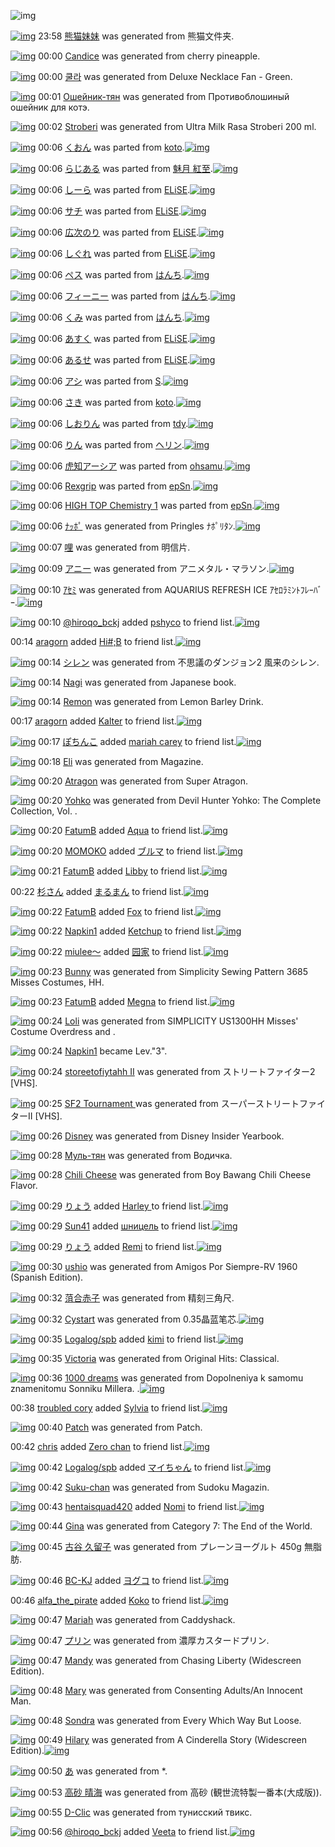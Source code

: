 ![img](http://gdrive-cdn.herokuapp.com/get/0B-nxIpt4DE2TdGhPalFPcFpSY0E/512px-barcode.png)

[![img](http://www.deviantsart.com/1f7rske.png)](http://www.barcodekanojo.com/kanojo/3122417/%E7%86%8A%E7%8C%AB%E5%A6%B9%E5%A6%B9) 23:58 [熊猫妹妹](http://www.barcodekanojo.com/kanojo/3122417/%E7%86%8A%E7%8C%AB%E5%A6%B9%E5%A6%B9) was generated from 熊猫文件夹.

[![img](http://www.deviantsart.com/htufl8.png)](http://www.barcodekanojo.com/kanojo/3122418/Candice) 00:00 [Candice](http://www.barcodekanojo.com/kanojo/3122418/Candice) was generated from cherry pineapple.

[![img](http://www.deviantsart.com/3ti65l0.png)](http://www.barcodekanojo.com/kanojo/3122419/%EC%BF%A8%EB%9D%BC) 00:00 [쿨라](http://www.barcodekanojo.com/kanojo/3122419/%EC%BF%A8%EB%9D%BC) was generated from Deluxe Necklace Fan - Green.

[![img](http://www.deviantsart.com/3iri33u.png)](http://www.barcodekanojo.com/kanojo/3122420/%D0%9E%D1%88%D0%B5%D0%B9%D0%BD%D0%B8%D0%BA-%D1%82%D1%8F%D0%BD) 00:01 [Ошейник-тян](http://www.barcodekanojo.com/kanojo/3122420/%D0%9E%D1%88%D0%B5%D0%B9%D0%BD%D0%B8%D0%BA-%D1%82%D1%8F%D0%BD) was generated from Противоблошиный ошейник для котэ.

[![img](http://www.deviantsart.com/1fq3tub.png)](http://www.barcodekanojo.com/kanojo/3122421/Stroberi) 00:02 [Stroberi](http://www.barcodekanojo.com/kanojo/3122421/Stroberi) was generated from Ultra Milk Rasa Stroberi 200 ml.

[![img](http://www.deviantsart.com/3qugq5p.png)](http://www.barcodekanojo.com/kanojo/3078330/%E3%81%8F%E3%81%8A%E3%82%93) 00:06 [くおん](http://www.barcodekanojo.com/kanojo/3078330/%E3%81%8F%E3%81%8A%E3%82%93) was parted from [koto](http://www.barcodekanojo.com/kanojo/3078330/%E3%81%8F%E3%81%8A%E3%82%93).[![img](http://www.deviantsart.com/33afvm9.jpeg)](http://www.barcodekanojo.com/user/271022/koto) 

[![img](http://www.deviantsart.com/1t81n7d.png)](http://www.barcodekanojo.com/kanojo/3062141/%E3%82%89%E3%81%98%E3%81%82%E3%82%8B) 00:06 [らじある](http://www.barcodekanojo.com/kanojo/3062141/%E3%82%89%E3%81%98%E3%81%82%E3%82%8B) was parted from [魅月 紅至](http://www.barcodekanojo.com/kanojo/3062141/%E3%82%89%E3%81%98%E3%81%82%E3%82%8B).[![img](http://www.deviantsart.com/2euvv9v.jpeg)](http://www.barcodekanojo.com/user/918/%E9%AD%85%E6%9C%88%20%E7%B4%85%E8%87%B3) 

[![img](http://www.deviantsart.com/2rgstr8.png)](http://www.barcodekanojo.com/kanojo/2813719/%E3%81%97%E3%83%BC%E3%82%89) 00:06 [しーら](http://www.barcodekanojo.com/kanojo/2813719/%E3%81%97%E3%83%BC%E3%82%89) was parted from [ELiSE](http://www.barcodekanojo.com/kanojo/2813719/%E3%81%97%E3%83%BC%E3%82%89).[![img](http://www.deviantsart.com/i4s973.jpeg)](http://www.barcodekanojo.com/user/7066/ELiSE) 

[![img](http://www.deviantsart.com/1agjp8r.png)](http://www.barcodekanojo.com/kanojo/2545866/%E3%82%B5%E3%83%81) 00:06 [サチ](http://www.barcodekanojo.com/kanojo/2545866/%E3%82%B5%E3%83%81) was parted from [ELiSE](http://www.barcodekanojo.com/kanojo/2545866/%E3%82%B5%E3%83%81).[![img](http://www.deviantsart.com/i4s973.jpeg)](http://www.barcodekanojo.com/user/7066/ELiSE) 

[![img](http://www.deviantsart.com/15qri37.png)](http://www.barcodekanojo.com/kanojo/1384545/%E5%BA%83%E6%AC%A1%E3%81%AE%E3%82%8A) 00:06 [広次のり](http://www.barcodekanojo.com/kanojo/1384545/%E5%BA%83%E6%AC%A1%E3%81%AE%E3%82%8A) was parted from [ELiSE](http://www.barcodekanojo.com/kanojo/1384545/%E5%BA%83%E6%AC%A1%E3%81%AE%E3%82%8A).[![img](http://www.deviantsart.com/i4s973.jpeg)](http://www.barcodekanojo.com/user/7066/ELiSE) 

[![img](http://www.deviantsart.com/uurhlo.png)](http://www.barcodekanojo.com/kanojo/2943848/%E3%81%97%E3%81%90%E3%82%8C) 00:06 [しぐれ](http://www.barcodekanojo.com/kanojo/2943848/%E3%81%97%E3%81%90%E3%82%8C) was parted from [ELiSE](http://www.barcodekanojo.com/kanojo/2943848/%E3%81%97%E3%81%90%E3%82%8C).[![img](http://www.deviantsart.com/i4s973.jpeg)](http://www.barcodekanojo.com/user/7066/ELiSE) 

[![img](http://www.deviantsart.com/35o6p4o.png)](http://www.barcodekanojo.com/kanojo/3041078/%E3%83%9A%E3%82%B9) 00:06 [ペス](http://www.barcodekanojo.com/kanojo/3041078/%E3%83%9A%E3%82%B9) was parted from [はんち](http://www.barcodekanojo.com/kanojo/3041078/%E3%83%9A%E3%82%B9).[![img](http://www.deviantsart.com/2036ggf.jpeg)](http://www.barcodekanojo.com/user/18359/%E3%81%AF%E3%82%93%E3%81%A1) 

[![img](http://www.deviantsart.com/3vg6n07.png)](http://www.barcodekanojo.com/kanojo/3041073/%E3%83%95%E3%82%A3%E3%83%BC%E3%83%8B%E3%83%BC) 00:06 [フィーニー](http://www.barcodekanojo.com/kanojo/3041073/%E3%83%95%E3%82%A3%E3%83%BC%E3%83%8B%E3%83%BC) was parted from [はんち](http://www.barcodekanojo.com/kanojo/3041073/%E3%83%95%E3%82%A3%E3%83%BC%E3%83%8B%E3%83%BC).[![img](http://www.deviantsart.com/2036ggf.jpeg)](http://www.barcodekanojo.com/user/18359/%E3%81%AF%E3%82%93%E3%81%A1) 

[![img](http://www.deviantsart.com/14cabt3.png)](http://www.barcodekanojo.com/kanojo/3038864/%E3%81%8F%E3%81%BF) 00:06 [くみ](http://www.barcodekanojo.com/kanojo/3038864/%E3%81%8F%E3%81%BF) was parted from [はんち](http://www.barcodekanojo.com/kanojo/3038864/%E3%81%8F%E3%81%BF).[![img](http://www.deviantsart.com/2036ggf.jpeg)](http://www.barcodekanojo.com/user/18359/%E3%81%AF%E3%82%93%E3%81%A1) 

[![img](http://www.deviantsart.com/cgqer5.png)](http://www.barcodekanojo.com/kanojo/1385476/%E3%81%82%E3%81%99%E3%81%8F) 00:06 [あすく](http://www.barcodekanojo.com/kanojo/1385476/%E3%81%82%E3%81%99%E3%81%8F) was parted from [ELiSE](http://www.barcodekanojo.com/kanojo/1385476/%E3%81%82%E3%81%99%E3%81%8F).[![img](http://www.deviantsart.com/i4s973.jpeg)](http://www.barcodekanojo.com/user/7066/ELiSE) 

[![img](http://www.deviantsart.com/14cs2e.png)](http://www.barcodekanojo.com/kanojo/200646/%E3%81%82%E3%82%8B%E3%81%9B) 00:06 [あるせ](http://www.barcodekanojo.com/kanojo/200646/%E3%81%82%E3%82%8B%E3%81%9B) was parted from [ELiSE](http://www.barcodekanojo.com/kanojo/200646/%E3%81%82%E3%82%8B%E3%81%9B).[![img](http://www.deviantsart.com/i4s973.jpeg)](http://www.barcodekanojo.com/user/7066/ELiSE) 

[![img](http://www.deviantsart.com/hd5n90.png)](http://www.barcodekanojo.com/kanojo/3092410/%E3%82%A2%E3%82%B7) 00:06 [アシ](http://www.barcodekanojo.com/kanojo/3092410/%E3%82%A2%E3%82%B7) was parted from [S](http://www.barcodekanojo.com/kanojo/3092410/%E3%82%A2%E3%82%B7).[![img](http://www.deviantsart.com/23q3t7f.png)](http://www.barcodekanojo.com/user/208969/S) 

[![img](http://www.deviantsart.com/2akd27u.png)](http://www.barcodekanojo.com/kanojo/3078333/%E3%81%95%E3%81%8D) 00:06 [さき](http://www.barcodekanojo.com/kanojo/3078333/%E3%81%95%E3%81%8D) was parted from [koto](http://www.barcodekanojo.com/kanojo/3078333/%E3%81%95%E3%81%8D).[![img](http://www.deviantsart.com/33afvm9.jpeg)](http://www.barcodekanojo.com/user/271022/koto) 

[![img](http://www.deviantsart.com/39sop0i.png)](http://www.barcodekanojo.com/kanojo/3023188/%E3%81%97%E3%81%8A%E3%82%8A%E3%82%93) 00:06 [しおりん](http://www.barcodekanojo.com/kanojo/3023188/%E3%81%97%E3%81%8A%E3%82%8A%E3%82%93) was parted from [tdy](http://www.barcodekanojo.com/kanojo/3023188/%E3%81%97%E3%81%8A%E3%82%8A%E3%82%93).[![img](http://www.deviantsart.com/2imajmn.jpeg)](http://www.barcodekanojo.com/user/209361/tdy) 

[![img](http://www.deviantsart.com/33u4rbb.png)](http://www.barcodekanojo.com/kanojo/3068429/%E3%82%8A%E3%82%93) 00:06 [りん](http://www.barcodekanojo.com/kanojo/3068429/%E3%82%8A%E3%82%93) was parted from [ヘリン](http://www.barcodekanojo.com/kanojo/3068429/%E3%82%8A%E3%82%93).[![img](http://www.deviantsart.com/dup0mf.jpeg)](http://www.barcodekanojo.com/user/227867/%E3%83%98%E3%83%AA%E3%83%B3) 

[![img](http://www.deviantsart.com/2fqmija.png)](http://www.barcodekanojo.com/kanojo/564162/%E8%99%8E%E7%9F%A5%E3%82%A2%E3%83%BC%E3%82%B7%E3%82%A2) 00:06 [虎知アーシア](http://www.barcodekanojo.com/kanojo/564162/%E8%99%8E%E7%9F%A5%E3%82%A2%E3%83%BC%E3%82%B7%E3%82%A2) was parted from [ohsamu](http://www.barcodekanojo.com/kanojo/564162/%E8%99%8E%E7%9F%A5%E3%82%A2%E3%83%BC%E3%82%B7%E3%82%A2).[![img](http://www.deviantsart.com/1s5ghuf.jpeg)](http://www.barcodekanojo.com/user/202890/ohsamu) 

[![img](http://www.deviantsart.com/3ukulg3.png)](http://www.barcodekanojo.com/kanojo/3010047/Rexgrip) 00:06 [Rexgrip](http://www.barcodekanojo.com/kanojo/3010047/Rexgrip) was parted from [epSn](http://www.barcodekanojo.com/kanojo/3010047/Rexgrip).[![img](http://www.deviantsart.com/8uavvb.jpeg)](http://www.barcodekanojo.com/user/20375/epSn) 

[![img](http://www.deviantsart.com/38p3vcs.png)](http://www.barcodekanojo.com/kanojo/2959532/HIGH%20TOP%20Chemistry%201) 00:06 [HIGH TOP Chemistry 1](http://www.barcodekanojo.com/kanojo/2959532/HIGH%20TOP%20Chemistry%201) was parted from [epSn](http://www.barcodekanojo.com/kanojo/2959532/HIGH%20TOP%20Chemistry%201).[![img](http://www.deviantsart.com/8uavvb.jpeg)](http://www.barcodekanojo.com/user/20375/epSn) 

[![img](http://www.deviantsart.com/s1ronu.png)](http://www.barcodekanojo.com/kanojo/3122422/%EF%BE%85%EF%BD%AF%EF%BE%8E%EF%BE%9F) 00:06 [ﾅｯﾎﾟ](http://www.barcodekanojo.com/kanojo/3122422/%EF%BE%85%EF%BD%AF%EF%BE%8E%EF%BE%9F) was generated from Pringles ﾅﾎﾟﾘﾀﾝ.[![img](http://www.deviantsart.com/oe1nod.jpeg)](http://www.barcodekanojo.com/product_images/barcode/5891509/1410534358/Pringles%20%EF%BE%85%EF%BE%8E%EF%BE%9F%EF%BE%98%EF%BE%80%EF%BE%9D.jpg) 

[![img](http://www.deviantsart.com/9fd4in.png)](http://www.barcodekanojo.com/kanojo/3122423/%E5%93%A9) 00:07 [哩](http://www.barcodekanojo.com/kanojo/3122423/%E5%93%A9) was generated from 明信片.

[![img](http://www.deviantsart.com/1fdkp3j.png)](http://www.barcodekanojo.com/kanojo/3122424/%E3%82%A2%E3%83%8B%E3%83%BC) 00:09 [アニー](http://www.barcodekanojo.com/kanojo/3122424/%E3%82%A2%E3%83%8B%E3%83%BC) was generated from アニメタル・マラソン.[![img](http://www.deviantsart.com/10r2lol.jpeg)](http://www.barcodekanojo.com/product_images/barcode/2563163/1306684135/50x50x,PE3,P82,PA2,PE3,P83,P8B,PE3,P83,PA1,PE3,P82,PBF,PE3,P83,PAB,PE3,P83,PBB,PE3,P83,P9E,PE3,P83,PA9,PE3,P82,PBD,PE3,P83,PB3,P20,P2F,P20,PE3,P82,PA2,PE3,P83,P8B,PE3,P83,PA1,PE3,P82,PBF,PE3,P83,PAB.jpg,qw=88,ah=88.pagespeed.ic.l1MpTrWmHX.jpg) 

[![img](http://www.deviantsart.com/3flennq.png)](http://www.barcodekanojo.com/kanojo/3122425/%EF%BD%B1%EF%BD%BE%EF%BE%90) 00:10 [ｱｾﾐ](http://www.barcodekanojo.com/kanojo/3122425/%EF%BD%B1%EF%BD%BE%EF%BE%90) was generated from AQUARIUS REFRESH ICE ｱｾﾛﾗﾐﾝﾄﾌﾚｰﾊﾞｰ.[![img](http://www.deviantsart.com/3l2r8mo.jpeg)](http://www.barcodekanojo.com/product_images/barcode/5891512/1410534591/50x50xAQUARIUS,P20REFRESH,P20ICE,P20,PEF,PBD,PB1,PEF,PBD,PBE,PEF,PBE,P9B,PEF,PBE,P97,PEF,PBE,P90,PEF,PBE,P9D,PEF,PBE,P84,PEF,PBE,P8C,PEF,PBE,P9A,PEF,PBD,PB0,PEF,PBE,P8A,PEF,PBE,P9E,PEF,PBD,PB0.jpg,qw=88,ah=88.pagespeed.ic.NPRTySnG0q.jpg) 

[![img](http://www.deviantsart.com/2eas36j.jpeg)](http://www.barcodekanojo.com/user/14376/%40hiroqo_bckj) 00:10 [@hiroqo_bckj](http://www.barcodekanojo.com/user/14376/%40hiroqo_bckj) added [pshyco](http://www.barcodekanojo.com/kanojo/3000039/pshyco) to friend list.[![img](http://www.deviantsart.com/1kbnt0u.png)](http://www.barcodekanojo.com/kanojo/3000039/pshyco) 

00:14 [aragorn](http://www.barcodekanojo.com/user/486314/aragorn) added [Hi#;B](http://www.barcodekanojo.com/kanojo/2664745/Hi%23%3BB) to friend list.[![img](http://www.deviantsart.com/10ovc96.png)](http://www.barcodekanojo.com/kanojo/2664745/Hi%23%3BB) 

[![img](http://www.deviantsart.com/2h7pn04.png)](http://www.barcodekanojo.com/kanojo/3122426/%E3%82%B7%E3%83%AC%E3%83%B3) 00:14 [シレン](http://www.barcodekanojo.com/kanojo/3122426/%E3%82%B7%E3%83%AC%E3%83%B3) was generated from 不思議のダンジョン2 風来のシレン.

[![img](http://www.deviantsart.com/5n3ne0.png)](http://www.barcodekanojo.com/kanojo/3122427/Nagi) 00:14 [Nagi](http://www.barcodekanojo.com/kanojo/3122427/Nagi) was generated from Japanese book.

[![img](http://www.deviantsart.com/3k014oq.png)](http://www.barcodekanojo.com/kanojo/3122428/Remon) 00:14 [Remon](http://www.barcodekanojo.com/kanojo/3122428/Remon) was generated from Lemon Barley Drink.

00:17 [aragorn](http://www.barcodekanojo.com/user/486314/aragorn) added [Kalter](http://www.barcodekanojo.com/kanojo/2856969/Kalter) to friend list.[![img](http://www.deviantsart.com/3rtvv3.png)](http://www.barcodekanojo.com/kanojo/2856969/Kalter) 

[![img](http://www.deviantsart.com/2e02gom.jpeg)](http://www.barcodekanojo.com/user/426284/%E3%81%BD%E3%81%A1%E3%82%93%E3%81%93) 00:17 [ぽちんこ](http://www.barcodekanojo.com/user/426284/%E3%81%BD%E3%81%A1%E3%82%93%E3%81%93) added [mariah carey](http://www.barcodekanojo.com/kanojo/74872/mariah%20carey) to friend list.[![img](http://www.deviantsart.com/39e09g7.png)](http://www.barcodekanojo.com/kanojo/74872/mariah%20carey) 

[![img](http://www.deviantsart.com/3q5n3hu.png)](http://www.barcodekanojo.com/kanojo/3122429/Eli) 00:18 [Eli](http://www.barcodekanojo.com/kanojo/3122429/Eli) was generated from Magazine.

[![img](http://www.deviantsart.com/33g7asu.png)](http://www.barcodekanojo.com/kanojo/3122430/Atragon) 00:20 [Atragon](http://www.barcodekanojo.com/kanojo/3122430/Atragon) was generated from Super Atragon.

[![img](http://www.deviantsart.com/3ojo6vc.png)](http://www.barcodekanojo.com/kanojo/3122431/Yohko) 00:20 [Yohko](http://www.barcodekanojo.com/kanojo/3122431/Yohko) was generated from Devil Hunter Yohko: The Complete Collection, Vol. .

[![img](http://www.deviantsart.com/19rfoej.jpeg)](http://www.barcodekanojo.com/user/484447/FatumB) 00:20 [FatumB](http://www.barcodekanojo.com/user/484447/FatumB) added [Aqua](http://www.barcodekanojo.com/kanojo/2553109/Aqua) to friend list.[![img](http://www.deviantsart.com/1f57pot.png)](http://www.barcodekanojo.com/kanojo/2553109/Aqua) 

[![img](http://www.deviantsart.com/117ca48.jpeg)](http://www.barcodekanojo.com/user/294413/MOMOKO) 00:20 [MOMOKO](http://www.barcodekanojo.com/user/294413/MOMOKO) added [ブルマ](http://www.barcodekanojo.com/kanojo/48648/%E3%83%96%E3%83%AB%E3%83%9E) to friend list.[![img](http://www.deviantsart.com/3fub3g1.png)](http://www.barcodekanojo.com/kanojo/48648/%E3%83%96%E3%83%AB%E3%83%9E) 

[![img](http://www.deviantsart.com/19rfoej.jpeg)](http://www.barcodekanojo.com/user/484447/FatumB) 00:21 [FatumB](http://www.barcodekanojo.com/user/484447/FatumB) added [Libby](http://www.barcodekanojo.com/kanojo/2850877/Libby) to friend list.[![img](http://www.deviantsart.com/mhogcd.png)](http://www.barcodekanojo.com/kanojo/2850877/Libby) 

00:22 [杉さん](http://www.barcodekanojo.com/user/486252/%E6%9D%89%E3%81%95%E3%82%93) added [まるまん](http://www.barcodekanojo.com/kanojo/13080/%E3%81%BE%E3%82%8B%E3%81%BE%E3%82%93) to friend list.[![img](http://www.deviantsart.com/25nrmnj.png)](http://www.barcodekanojo.com/kanojo/13080/%E3%81%BE%E3%82%8B%E3%81%BE%E3%82%93) 

[![img](http://www.deviantsart.com/19rfoej.jpeg)](http://www.barcodekanojo.com/user/484447/FatumB) 00:22 [FatumB](http://www.barcodekanojo.com/user/484447/FatumB) added [Fox](http://www.barcodekanojo.com/kanojo/2387401/Fox) to friend list.[![img](http://www.deviantsart.com/3q83884.png)](http://www.barcodekanojo.com/kanojo/2387401/Fox) 

[![img](http://www.deviantsart.com/32ao1h4.jpeg)](http://www.barcodekanojo.com/user/484516/Napkin1) 00:22 [Napkin1](http://www.barcodekanojo.com/user/484516/Napkin1) added [Ketchup](http://www.barcodekanojo.com/kanojo/2501865/Ketchup) to friend list.[![img](http://www.deviantsart.com/23741d.png)](http://www.barcodekanojo.com/kanojo/2501865/Ketchup) 

[![img](http://www.deviantsart.com/ln8ea8.jpeg)](http://www.barcodekanojo.com/user/486316/miulee%EF%BD%9E) 00:22 [miulee～](http://www.barcodekanojo.com/user/486316/miulee%EF%BD%9E) added [园家](http://www.barcodekanojo.com/kanojo/1267839/%E5%9B%AD%E5%AE%B6) to friend list.[![img](http://www.deviantsart.com/jfsspr.png)](http://www.barcodekanojo.com/kanojo/1267839/%E5%9B%AD%E5%AE%B6) 

[![img](http://www.deviantsart.com/2f5fav1.png)](http://www.barcodekanojo.com/kanojo/3122432/Bunny) 00:23 [Bunny](http://www.barcodekanojo.com/kanojo/3122432/Bunny) was generated from Simplicity Sewing Pattern 3685 Misses Costumes, HH.

[![img](http://www.deviantsart.com/19rfoej.jpeg)](http://www.barcodekanojo.com/user/484447/FatumB) 00:23 [FatumB](http://www.barcodekanojo.com/user/484447/FatumB) added [Megna](http://www.barcodekanojo.com/kanojo/3048654/Megna) to friend list.[![img](http://www.deviantsart.com/qranj1.png)](http://www.barcodekanojo.com/kanojo/3048654/Megna) 

[![img](http://www.deviantsart.com/3h9o7ps.png)](http://www.barcodekanojo.com/kanojo/3122433/Loli) 00:24 [Loli](http://www.barcodekanojo.com/kanojo/3122433/Loli) was generated from SIMPLICITY US1300HH Misses' Costume Overdress and .

[![img](http://www.deviantsart.com/32ao1h4.jpeg)](http://www.barcodekanojo.com/user/484516/Napkin1) 00:24 [Napkin1](http://www.barcodekanojo.com/user/484516/Napkin1) became Lev."3".

[![img](http://www.deviantsart.com/10r0tcv.png)](http://www.barcodekanojo.com/kanojo/3122434/storeetofiytahh%20II) 00:24 [storeetofiytahh II](http://www.barcodekanojo.com/kanojo/3122434/storeetofiytahh%20II) was generated from ストリートファイター2 [VHS].

[![img](http://www.deviantsart.com/ht495q.png)](http://www.barcodekanojo.com/kanojo/3122435/SF2%20Tournament%20) 00:25 [SF2 Tournament ](http://www.barcodekanojo.com/kanojo/3122435/SF2%20Tournament%20) was generated from スーパーストリートファイターII [VHS].

[![img](http://www.deviantsart.com/2f0s048.png)](http://www.barcodekanojo.com/kanojo/3122436/Disney) 00:26 [Disney](http://www.barcodekanojo.com/kanojo/3122436/Disney) was generated from Disney Insider Yearbook.

[![img](http://www.deviantsart.com/1jjta70.png)](http://www.barcodekanojo.com/kanojo/3122437/%D0%9C%D1%83%D0%BB%D1%8C-%D1%82%D1%8F%D0%BD) 00:28 [Муль-тян](http://www.barcodekanojo.com/kanojo/3122437/%D0%9C%D1%83%D0%BB%D1%8C-%D1%82%D1%8F%D0%BD) was generated from Водичка.

[![img](http://www.deviantsart.com/3a6bvbq.png)](http://www.barcodekanojo.com/kanojo/3122438/Chili%20Cheese) 00:28 [Chili Cheese](http://www.barcodekanojo.com/kanojo/3122438/Chili%20Cheese) was generated from Boy Bawang Chili Cheese Flavor.

[![img](http://www.deviantsart.com/3uepgng.jpeg)](http://www.barcodekanojo.com/user/440386/%E3%82%8A%E3%82%87%E3%81%86) 00:29 [りょう](http://www.barcodekanojo.com/user/440386/%E3%82%8A%E3%82%87%E3%81%86) added [Harley ](http://www.barcodekanojo.com/kanojo/2667517/Harley%20) to friend list.[![img](http://www.deviantsart.com/17buhqm.png)](http://www.barcodekanojo.com/kanojo/2667517/Harley%20) 

[![img](http://www.deviantsart.com/15ukgbb.jpeg)](http://www.barcodekanojo.com/user/411826/Sun41) 00:29 [Sun41](http://www.barcodekanojo.com/user/411826/Sun41) added [шницель](http://www.barcodekanojo.com/kanojo/2717008/%D1%88%D0%BD%D0%B8%D1%86%D0%B5%D0%BB%D1%8C) to friend list.[![img](http://www.deviantsart.com/70g324.png)](http://www.barcodekanojo.com/kanojo/2717008/%D1%88%D0%BD%D0%B8%D1%86%D0%B5%D0%BB%D1%8C) 

[![img](http://www.deviantsart.com/3uepgng.jpeg)](http://www.barcodekanojo.com/user/440386/%E3%82%8A%E3%82%87%E3%81%86) 00:29 [りょう](http://www.barcodekanojo.com/user/440386/%E3%82%8A%E3%82%87%E3%81%86) added [Remi](http://www.barcodekanojo.com/kanojo/2778059/Remi) to friend list.[![img](http://www.deviantsart.com/2bhl38e.png)](http://www.barcodekanojo.com/kanojo/2778059/Remi) 

[![img](http://www.deviantsart.com/ijn8cu.png)](http://www.barcodekanojo.com/kanojo/3122439/ushio) 00:30 [ushio](http://www.barcodekanojo.com/kanojo/3122439/ushio) was generated from Amigos Por Siempre-RV 1960 (Spanish Edition).

[![img](http://www.deviantsart.com/751blt.png)](http://www.barcodekanojo.com/kanojo/3122440/%E8%8F%B9%E5%90%88%E8%B5%A4%E5%AD%90) 00:32 [菹合赤子](http://www.barcodekanojo.com/kanojo/3122440/%E8%8F%B9%E5%90%88%E8%B5%A4%E5%AD%90) was generated from 精刻三角尺.

[![img](http://www.deviantsart.com/1gr156s.png)](http://www.barcodekanojo.com/kanojo/3122441/Cystart) 00:32 [Cystart](http://www.barcodekanojo.com/kanojo/3122441/Cystart) was generated from 0.35晶蓝笔芯.[![img](http://www.deviantsart.com/381f9ar.jpeg)](http://www.barcodekanojo.com/product_images/barcode/4596551/1365946321/%E7%AC%94%E8%8A%AF.jpg) 

[![img](http://www.deviantsart.com/1jtmrbp.jpeg)](http://www.barcodekanojo.com/user/437549/Logalog%2Fspb) 00:35 [Logalog/spb](http://www.barcodekanojo.com/user/437549/Logalog%2Fspb) added [kimi](http://www.barcodekanojo.com/kanojo/2515339/kimi) to friend list.[![img](http://www.deviantsart.com/3i4heru.png)](http://www.barcodekanojo.com/kanojo/2515339/kimi) 

[![img](http://www.deviantsart.com/pda8ta.png)](http://www.barcodekanojo.com/kanojo/3122442/Victoria) 00:35 [Victoria](http://www.barcodekanojo.com/kanojo/3122442/Victoria) was generated from Original Hits: Classical.

[![img](http://www.deviantsart.com/1fl3e85.png)](http://www.barcodekanojo.com/kanojo/3122443/1000%20dreams) 00:36 [1000 dreams](http://www.barcodekanojo.com/kanojo/3122443/1000%20dreams) was generated from Dopolneniya k samomu znamenitomu Sonniku Millera. .[![img](http://www.deviantsart.com/3il07gf.jpeg)](http://www.barcodekanojo.com/product_images/barcode/5891546/1410536139/50x50xDopolneniya,P20k,P20samomu,P20znamenitomu,P20Sonniku,P20Millera.,P20.jpg,qw=88,ah=88.pagespeed.ic.gCBSZfCNfg.jpg) 

00:38 [troubled cory](http://www.barcodekanojo.com/user/431166/troubled%20cory) added [Sylvia](http://www.barcodekanojo.com/kanojo/2676714/Sylvia) to friend list.[![img](http://www.deviantsart.com/16kqq6q.png)](http://www.barcodekanojo.com/kanojo/2676714/Sylvia) 

[![img](http://www.deviantsart.com/7971ri.png)](http://www.barcodekanojo.com/kanojo/3122444/Patch) 00:40 [Patch](http://www.barcodekanojo.com/kanojo/3122444/Patch) was generated from Patch.

00:42 [chris](http://www.barcodekanojo.com/user/407235/chris) added [Zero chan](http://www.barcodekanojo.com/kanojo/3037661/Zero%20chan) to friend list.[![img](http://www.deviantsart.com/3c1n1cu.png)](http://www.barcodekanojo.com/kanojo/3037661/Zero%20chan) 

[![img](http://www.deviantsart.com/1jtmrbp.jpeg)](http://www.barcodekanojo.com/user/437549/Logalog%2Fspb) 00:42 [Logalog/spb](http://www.barcodekanojo.com/user/437549/Logalog%2Fspb) added [マイちゃん](http://www.barcodekanojo.com/kanojo/240706/%E3%83%9E%E3%82%A4%E3%81%A1%E3%82%83%E3%82%93) to friend list.[![img](http://www.deviantsart.com/2g9qog3.png)](http://www.barcodekanojo.com/kanojo/240706/%E3%83%9E%E3%82%A4%E3%81%A1%E3%82%83%E3%82%93) 

[![img](http://www.deviantsart.com/12i4o0o.png)](http://www.barcodekanojo.com/kanojo/3122445/Suku-chan) 00:42 [Suku-chan](http://www.barcodekanojo.com/kanojo/3122445/Suku-chan) was generated from Sudoku Magazin.

[![img](http://www.deviantsart.com/1f46kn1.jpeg)](http://www.barcodekanojo.com/user/485984/hentaisquad420) 00:43 [hentaisquad420](http://www.barcodekanojo.com/user/485984/hentaisquad420) added [Nomi](http://www.barcodekanojo.com/kanojo/2595142/Nomi) to friend list.[![img](http://www.deviantsart.com/2ks2f9e.png)](http://www.barcodekanojo.com/kanojo/2595142/Nomi) 

[![img](http://www.deviantsart.com/21lspah.png)](http://www.barcodekanojo.com/kanojo/3122446/Gina) 00:44 [Gina](http://www.barcodekanojo.com/kanojo/3122446/Gina) was generated from Category 7: The End of the World.

[![img](http://www.deviantsart.com/1g69u0a.png)](http://www.barcodekanojo.com/kanojo/3122447/%E5%8F%A4%E8%B0%B7%20%E4%B9%85%E7%95%99%E5%AD%90) 00:45 [古谷 久留子](http://www.barcodekanojo.com/kanojo/3122447/%E5%8F%A4%E8%B0%B7%20%E4%B9%85%E7%95%99%E5%AD%90) was generated from プレーンヨーグルト 450g 無脂肪.

[![img](http://www.deviantsart.com/2ip4car.jpeg)](http://www.barcodekanojo.com/user/276669/BC-KJ) 00:46 [BC-KJ](http://www.barcodekanojo.com/user/276669/BC-KJ) added [ヨグコ](http://www.barcodekanojo.com/kanojo/267929/%E3%83%A8%E3%82%B0%E3%82%B3) to friend list.[![img](http://www.deviantsart.com/36m4qfv.png)](http://www.barcodekanojo.com/kanojo/267929/%E3%83%A8%E3%82%B0%E3%82%B3) 

00:46 [alfa_the_pirate](http://www.barcodekanojo.com/user/486317/alfa_the_pirate) added [Koko](http://www.barcodekanojo.com/kanojo/2622378/Koko) to friend list.[![img](http://www.deviantsart.com/25h8eun.png)](http://www.barcodekanojo.com/kanojo/2622378/Koko) 

[![img](http://www.deviantsart.com/3okeo3g.png)](http://www.barcodekanojo.com/kanojo/3122448/Mariah) 00:47 [Mariah](http://www.barcodekanojo.com/kanojo/3122448/Mariah) was generated from Caddyshack.

[![img](http://www.deviantsart.com/2fuf352.png)](http://www.barcodekanojo.com/kanojo/3122449/%E3%83%97%E3%83%AA%E3%83%B3) 00:47 [プリン](http://www.barcodekanojo.com/kanojo/3122449/%E3%83%97%E3%83%AA%E3%83%B3) was generated from 濃厚カスタードプリン.

[![img](http://www.deviantsart.com/blco53.png)](http://www.barcodekanojo.com/kanojo/3122450/Mandy) 00:47 [Mandy](http://www.barcodekanojo.com/kanojo/3122450/Mandy) was generated from Chasing Liberty (Widescreen Edition).

[![img](http://www.deviantsart.com/2b11kf.png)](http://www.barcodekanojo.com/kanojo/3122451/Mary) 00:48 [Mary](http://www.barcodekanojo.com/kanojo/3122451/Mary) was generated from Consenting Adults/An Innocent Man.

[![img](http://www.deviantsart.com/qnqusp.png)](http://www.barcodekanojo.com/kanojo/3122452/Sondra) 00:48 [Sondra](http://www.barcodekanojo.com/kanojo/3122452/Sondra) was generated from Every Which Way But Loose.

[![img](http://www.deviantsart.com/290eiuu.png)](http://www.barcodekanojo.com/kanojo/3122453/Hilary) 00:49 [Hilary](http://www.barcodekanojo.com/kanojo/3122453/Hilary) was generated from A Cinderella Story (Widescreen Edition).[![img](http://www.deviantsart.com/32su51.jpeg)](http://www.barcodekanojo.com/product_images/barcode/2373838/1304392767/50x50xA,P20Cinderella,P20Story,P20,P28Widescreen,P20Edition,P29.jpg,qw=88,ah=88.pagespeed.ic.y2Vt0JQIv-.jpg) 

[![img](http://www.deviantsart.com/gd2iu8.png)](http://www.barcodekanojo.com/kanojo/3122454/%E3%81%82) 00:50 [あ](http://www.barcodekanojo.com/kanojo/3122454/%E3%81%82) was generated from *.

[![img](http://www.deviantsart.com/1paev1d.png)](http://www.barcodekanojo.com/kanojo/3122455/%E9%AB%98%E7%A0%82%20%20%E6%99%B4%E6%B5%B7) 00:53 [高砂  晴海](http://www.barcodekanojo.com/kanojo/3122455/%E9%AB%98%E7%A0%82%20%20%E6%99%B4%E6%B5%B7) was generated from 高砂 (観世流特製一番本(大成版)).

[![img](http://www.deviantsart.com/3o72qsb.png)](http://www.barcodekanojo.com/kanojo/3122456/D-Clic) 00:55 [D-Clic](http://www.barcodekanojo.com/kanojo/3122456/D-Clic) was generated from тунисский твикс.

[![img](http://www.deviantsart.com/2eas36j.jpeg)](http://www.barcodekanojo.com/user/14376/%40hiroqo_bckj) 00:56 [@hiroqo_bckj](http://www.barcodekanojo.com/user/14376/%40hiroqo_bckj) added [Veeta](http://www.barcodekanojo.com/kanojo/2800035/Veeta) to friend list.[![img](http://www.deviantsart.com/3a268tp.png)](http://www.barcodekanojo.com/kanojo/2800035/Veeta) 

